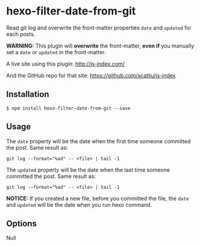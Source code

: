 # hexo-filter-date-from-git

Read git log and overwrite the front-matter properties `date` and `updated` for each posts.

**WARNING:** This plugin will **overwrite** the front-matter, **even if** you manually set a `date` or `updated` in the front-matter.

A live site using this plugin: http://js-index.com/

And the GitHub repo for that site: https://github.com/xcatliu/js-index

## Installation

```shell
$ npm install hexo-filter-date-from-git --save
```

## Usage

The `date` property will be the date when the first time someone committed the post. Same result as:

```shell
git log --format="%ad" -- <file> | tail -1
```

The `updated` property will be the date when the last time someone committed the post. Same result as:

```shell
git log --format="%ad" -- <file> | tail -1
```

**NOTICE:** If you created a new file, before you committed the file, the `date` and `updated` will be the date when you run hexo command.

## Options

Null
